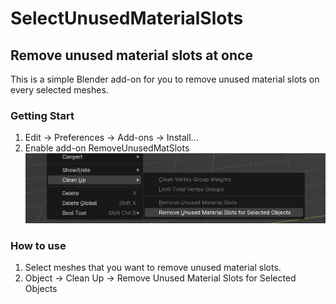 # SelectUnusedMaterialSlots
 

## Remove unused material slots at once

This is a simple Blender add-on for you to remove unused material slots on every selected meshes.

### Getting Start
1. Edit -> Preferences -> Add-ons -> Install...
2. Enable add-on RemoveUnusedMatSlots
![Screenshot](Screenshot.png?raw=true "Screenshot")

### How to use
1. Select meshes that you want to remove unused material slots.
2. Object -> Clean Up -> Remove Unused Material Slots for Selected Objects

